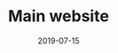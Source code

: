 ---
title: Main website
description: Restyling of the main Enel website, which includes landing pages, search, services and support.
client: Enel
role: Lead Interface Designer
skills:
  - Product Design
  - User Experience
  - User Interface
  - Interaction Design
date: 2019-07-15
finished: true
layout: work
permalink: false
thumbnail: static/enel-main-website.jpg
eleventyExcludeFromCollections: true
---